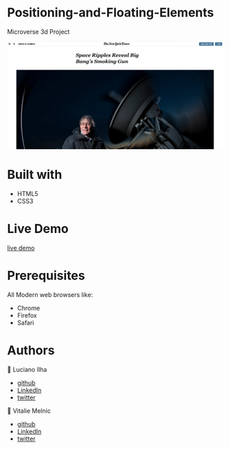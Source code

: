 # Positioning-and-Floating-Elements
Microverse 3d Project


![Image description](https://raw.githubusercontent.com/luciano-ilha/Positioning-and-Floating-Elements/feature/assets/Screenshot.png)



# Built with #
 - HTML5 
  - CSS3 


# Live Demo #
[live demo](https://raw.githack.com/luciano-ilha/Positioning-and-Floating-Elements/feature/index.html)


 # Prerequisites #
 All Modern web browsers like:
- Chrome 
- Firefox
 - Safari



 # Authors # 


👤 Luciano Ilha
 - [github](https://github.com/luciano-ilha)
 - [LinkedIn](https://www.linkedin.com/in/luciano-ilha-carbonell-188115a0/
)
 - [twitter](https://twitter.com/CarbonellIlha
)   


👤 Vitalie Melnic
- [github](https://github.com/vmwhoami)
- [LinkedIn](https://www.linkedin.com/in/vitalie-melnic-5802198a/)
- [twitter](https://twitter.com/vmwhoami)